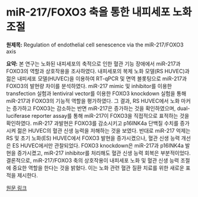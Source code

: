 # miR-217/FOXO3 축을 통한 내피세포 노화 조절

**원제목:** Regulation of endothelial cell senescence via the miR-217/FOXO3 axis

**요약:** 본 연구는 노화된 내피세포의 축적으로 인한 혈관 기능 장애에서 miR-217과 FOXO3의 역할과 상호작용을 조사하였다.  내피세포의 복제 노화 모델(RS HUVEC)과 젊은 내피세포 모델(HUVEC)을 이용하여 RT-qPCR 및 면역 블롯팅으로 miR-217과 FOXO3의 발현량 차이를 분석하였다.  miR-217 mimic 및 inhibitor를 이용한 transfection 실험과 lentiviral vector를 이용한 FOXO3 knockdown 실험을 통해 miR-217과 FOXO3의 기능적 역할을 평가하였다.  그 결과, RS HUVEC에서 노화 마커는 증가하고 FOXO3는 감소하는 반면 miR-217은 증가하는 것을 확인하였으며, dual-luciferase reporter assay를 통해 miR-217이 FOXO3을 직접적으로 표적하는 것을 확인하였다.  miR-217 과발현은 FOXO3를 감소시키고 p16INK4a 단백질 수치를 증가시켜 젊은 HUVEC의 혈관 신생 능력을 저해하는 것을 보였다.  반대로 miR-217 억제는 RS 및 초기 노화(ES) HUVEC에서 FOXO3 발현을 증가시켰으나, 혈관 신생 능력 개선은 ES HUVEC에서만 관찰되었다.  FOXO3 knockdown은 miR-217과 p16INK4a 발현을 증가시켰고, miR-217 inhibitor를 처리해도 혈관 신생 능력 회복은 부분적이었다.  결론적으로, miR-217/FOXO3 축의 상호작용이 내피세포 노화 및 혈관 신생 능력 조절에 중요한 역할을 한다는 것을 밝혔다.  이는 노화 관련 혈관 질환 치료를 위한 새로운 표적을 제시한다.

[원문 링크](https://link.springer.com/article/10.1007/s10522-025-10290-3)
